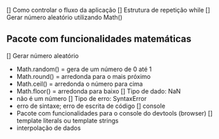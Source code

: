 [] Como controlar o fluxo da aplicação
[] Estrutura de repetição while
[] Gerar número aleatório utilizando Math()

## Pacote com funcionalidades matemáticas
[] Gerar número aleatório
- Math.random() = gera de um número de 0 até 1
- Math.round() = arredonda para o mais próximo
- Math.ceil() = arredonda o número para cima
- Math.floor() = arredonda para baixo
[] Tipo de dado: NaN
- não é um número
[] Tipo de erro: SyntaxError
- erro de sintaxe; erro de escrita de código
[] console
- Pacote com funcionalidades para o console do devtools (browser)
[] template literals ou template strings
- interpolação de dados